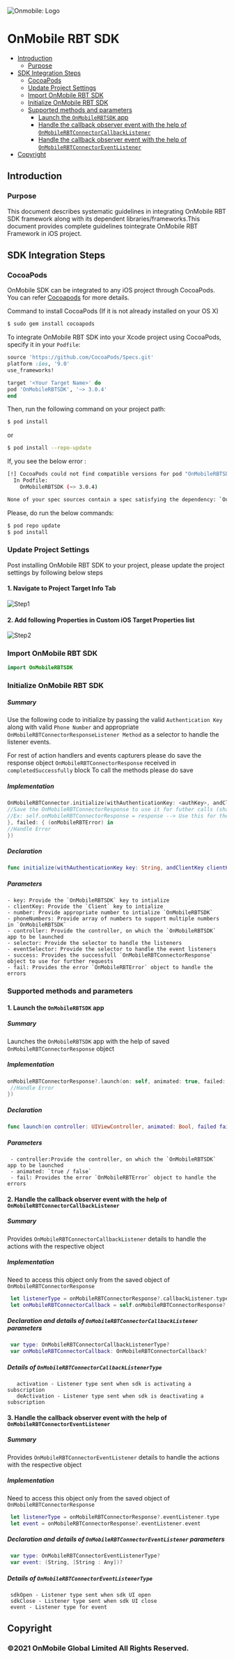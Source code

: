 ![Onmobile: Logo](http://t0.gstatic.com/images?q=tbn:ANd9GcQ7a6C5baa2f_3KA2zVpouH29tMGgRfcCn1PGuubySgbFbKuMxg)

# OnMobile RBT SDK

- [Introduction](#introduction)
  - [Purpose](#purpose)
- [SDK Integration Steps](#sdk-integration-steps)
  - [CocoaPods](#cocoapods)
  - [Update Project Settings](#update-project-settings)
  - [Import OnMobile RBT SDK](#import-onmobile-rbt-sdk)
  - [Initialize OnMobile RBT SDK](#initialize-onmobile-rbt-sdk)
  - [Supported methods and parameters](#supported-methods-and-parameters)
    - [Launch the `OnMobileRBTSDK` app](#1-launch-the-onmobilerbtsdk-app)
    - [Handle the callback observer event with the help of `OnMobileRBTConnectorCallbackListener`](#2-handle-the-callback-observer-event-with-the-help-of-onmobilerbtconnectorcallbacklistener)
    - [Handle the callback observer event with the help of `OnMobileRBTConnectorEventListener`](#3-handle-the-callback-observer-event-with-the-help-of-onMobilerbtconnectoreventlistener)
- [Copyright](#copyright)

## Introduction

  ### Purpose

  This document describes systematic guidelines in integrating OnMobile RBT SDK framework along with its dependent libraries/frameworks.This document provides complete guidelines tointegrate OnMobile RBT Framework in iOS project.

## SDK Integration Steps

  ### CocoaPods

  OnMobile SDK can be integrated to any iOS project through CocoaPods. You can refer [Cocoapods](https://guides.cocoapods.org/using/getting-started.html#getting-started) for more details.

  Command to install CocoaPods (If it is not already installed on your OS X)

```bash
$ sudo gem install cocoapods
```

  To integrate OnMobile RBT SDK into your Xcode project using CocoaPods, specify it in your `Podfile`:

```ruby
source 'https://github.com/CocoaPods/Specs.git'
platform :ios, '9.0'
use_frameworks!

target '<Your Target Name>' do
pod 'OnMobileRBTSDK', '~> 3.0.4'
end
```

  Then, run the following command on your project path:

```bash
$ pod install
```
   or
```bash
$ pod install --repo-update
```

If, you see the below error :
```bash
[!] CocoaPods could not find compatible versions for pod "OnMobileRBTSDK":
  In Podfile:
    OnMobileRBTSDK (~> 3.0.4)

None of your spec sources contain a spec satisfying the dependency: `OnMobileRBTSDK (~> 3.0.4)`.
```

Please, do run the below commands:
```bash
$ pod repo update
$ pod install
```

  ### Update Project Settings

  Post installing OnMobile RBT SDK to your project, please update the project settings by following below steps

  #### 1. Navigate to Project Target Info Tab

![Step1](https://github.com/ONMO/VodafoneCallerTunes/blob/master/Navigate%20to%20Project%20Target%20Info%20Tab.png)

  #### 2. Add following Properties in Custom iOS Target Properties list

![Step2](https://github.com/ONMO/VodafoneCallerTunes/blob/master/Add%20following%20Properties%20in%20Custom%20iOS%20Target%20Properties%20list.png)

  ### Import OnMobile RBT SDK
  
  ```swift
import OnMobileRBTSDK
```

  ### Initialize OnMobile RBT SDK

  ##### Summary
  Use the following code to initialize by passing the valid `Authentication Key` along with valid `Phone Number` and appropriate `OnMobileRBTConnectorResponseListener Method` as a selector to handle the listener events. 
  
  For rest of action handlers and events capturers please do save the response object `OnMobileRBTConnectorResponse` received in `completedSuccessfully` block
  To call the methods please do save 

  ##### Implementation
  ```swift
  OnMobileRBTConnector.initialize(withAuthenticationKey: <authKey>, andClientKey: <clientKey>, forPhoneNumber: <number>, andPhoneNumbers: <phoneNumbers>, controller: self, listener: #selector(onMobileRBTConnectorResponseCallbackListenerMethod), eventListener: #selector(onMobileRBTConnectorResponseEventListenerMethod), succedded: { (response) in
  //Save the OnMobileRBTConnectorResponse to use it for futher calls (shared instance preffered)
  //Ex: self.onMobileRBTConnectorResponse = response --> Use this for the below supported methods
  }, failed: { (onMobileRBTError) in
  //Handle Error
  })
  ```
  
  ##### Declaration
  ```swift
  func initialize(withAuthenticationKey key: String, andClientKey clientKey: String, forPhoneNumber number: String, andPhoneNumbers phoneNumbers: [String]? = nil, controller: UIViewController, listener selector: Selector? = nil, eventListener eventSelector: Selector? = nil, succedded success: @escaping ((OnMobileRBTConnectorResponse) -> ()), failed fail: @escaping ((OnMobileRBTError) -> ())) 
 ```
 
  ##### Parameters
  ```
  - key: Provide the `OnMobileRBTSDK` key to intialize
  - clientKey: Provide the `Client` key to intialize
  - number: Provide appropriate number to intialize `OnMobileRBTSDK`
  - phoneNumbers: Provide array of numbers to support multiple numbers in `OnMobileRBTSDK`
  - controller: Provide the controller, on which the `OnMobileRBTSDK` app to be launched
  - selector: Provide the selector to handle the listeners
  - eventSelector: Provide the selector to handle the event listeners
  - success: Provides the successfull `OnMobileRBTConnectorResponse` object to use for further requests
  - fail: Provides the error `OnMobileRBTError` object to handle the errors
  ```
 
  ### Supported methods and parameters

  #### 1. Launch the `OnMobileRBTSDK` app
  
  ##### Summary
  Launches the `OnMobileRBTSDK` app with the help of saved `OnMobileRBTConnectorResponse` object
  
  ##### Implementation
 ```swift
 onMobileRBTConnectorResponse?.launch(on: self, animated: true, failed: { (error) in
  //Handle Error
 })
 ```
 
   ##### Declaration
 ```swift
 func launch(on controller: UIViewController, animated: Bool, failed fail: @escaping ((OnMobileRBTError) -> ()))
 ```
 
 ##### Parameters
 ```
  - controller:Provide the controller, on which the `OnMobileRBTSDK` app to be launched
  - animated: `true / false`
  - fail: Provides the error `OnMobileRBTError` object to handle the errors
 ```

 #### 2. Handle the callback observer event with the help of `OnMobileRBTConnectorCallbackListener` 
 
 ##### Summary
 Provides `OnMobileRBTConnectorCallbackListener` details to handle the actions with the respective object
 
 ##### Implementation
 Need to access this object only from the saved object of `OnMobileRBTConnectorResponse`
 
 ```swift
  let listenerType = onMobileRBTConnectorResponse?.callbackListener.type
  let onMobileRBTConnectorCallback = self.onMobileRBTConnectorResponse?.callbackListener.onMobileRBTConnectorCallback
 ```
  
 ##### Declaration and details of `OnMobileRBTConnectorCallbackListener` parameters
 ```swift
  var type: OnMobileRBTConnectorCallbackListenerType?
  var onMobileRBTConnectorCallback: OnMobileRBTConnectorCallback?
 ```
 
 ##### Details of `OnMobileRBTConnectorCallbackListenerType` 
 ```
    activation - Listener type sent when sdk is activating a subscription
    deActivation - Listener type sent when sdk is deactivating a subscription
 ```
 
 #### 3. Handle the callback observer event with the help of `OnMobileRBTConnectorEventListener` 
 
 ##### Summary
 Provides `OnMobileRBTConnectorEventListener` details to handle the actions with the respective object
 
 ##### Implementation
 Need to access this object only from the saved object of `OnMobileRBTConnectorResponse`
 
 ```swift
  let listenerType = onMobileRBTConnectorResponse?.eventListener.type
  let event = onMobileRBTConnectorResponse?.eventListener.event
 ```
  
 ##### Declaration and details of `OnMobileRBTConnectorEventListener` parameters
 ```swift
  var type: OnMobileRBTConnectorEventListenerType?
  var event: (String, [String : Any])?
 ```
 
 ##### Details of `OnMobileRBTConnectorEventListenerType` 
 ```
  sdkOpen - Listener type sent when sdk UI open
  sdkClose - Listener type sent when sdk UI close
  event - Listener type for event
 ```

## Copyright

### ©2021 OnMobile Global Limited All Rights Reserved.
